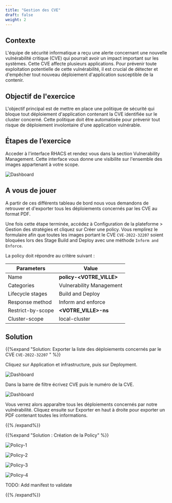 ```yaml
---
title: "Gestion des CVE"
draft: false
weight: 2
---
```


## Contexte

L'équipe de sécurité informatique a reçu une alerte concernant une nouvelle vulnérabilité critique (CVE) qui pourrait avoir un impact important sur les systèmes. Cette CVE affecte plusieurs  applications. Pour prévenir toute exploitation potentielle de cette vulnérabilité, il est crucial de détecter et d'empêcher tout nouveau déploiement d'application susceptible de la contenir.

## Objectif de l'exercice

L'objectif principal est de mettre en place une politique de sécurité qui bloque tout déploiement d'application contenant la CVE identifiée sur le cluster concerné. Cette politique doit être automatisée pour prévenir tout risque de déploiement involontaire d'une application vulnérable.

## Étapes de l’exercice

Acceder à l'interface RHACS et rendez vous dans la section Vulnerability Management. Cette interface vous donne une visibilite sur l'ensemble des images appartenant à votre scope.

![Dashboard](/OPP-2023-lab-instruction.github.io/images/dashboard-vulnerability-management.png)


## A vous de jouer 

A partir de ces différents tableau de bord nous vous demandons de retrouver et d'exporter tous les déploiements concernés par les CVE au format PDF.

Une fois cette étape terminée, accédez à Configuration de la plateforme > Gestion des stratégies et cliquez sur Créer une policy. Vous remplirez le formulaire afin que toutes les images portant le CVE `CVE-2022-32207` soient bloquées lors des Stage Build and Deploy avec une méthode `Inform and Enforce`.

La policy doit répondre au critère suivant :

| Parameters | Value |
|----------|----------|
| Name | **policy-<VOTRE_VILLE>** |
| Categories | Vulnerability Management |
| Lifecycle stages| Build and Deploy |
| Response method | Inform and enforce |
| Restrict-by-scope | **<VOTRE_VILLE>-ns** |
| Cluster-scope | local-cluster |

## Solution


{{%expand "Solution: Exporter la liste des déploiements concernés par le CVE `CVE-2022-32207` " %}}

Cliquez sur Application et infrastructure, puis sur Deployment. 

![Dashboard](/OPP-2023-lab-instruction.github.io/images/dashboard.png)

Dans la barre de filtre écrivez CVE puis le numéro de la CVE.

![Dashboard](/OPP-2023-lab-instruction.github.io/images/peloton.png)

Vous verrez alors apparaître tous les déploiements concernés par notre vulnérabilité. Cliquez ensuite sur Exporter en haut à droite pour exporter un PDF contenant toutes les informations.

{{% /expand%}}

{{%expand "Solution : Création de la Policy" %}}

![Policy-1](/OPP-2023-lab-instruction.github.io/images/create-policy-step-1.png)

![Policy-2](/OPP-2023-lab-instruction.github.io/images/create-policy-step-2.png)

![Policy-3](/OPP-2023-lab-instruction.github.io/images/create-policy-step-3.png)

![Policy-4](/OPP-2023-lab-instruction.github.io/images/create-policy-step-4.png)

TODO: Add manifest to validate

{{% /expand%}}



